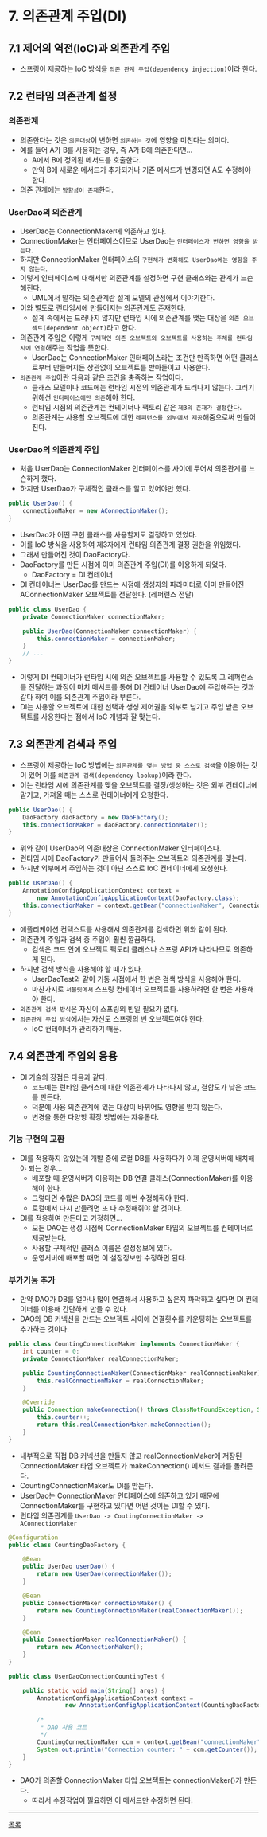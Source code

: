 # 7. 의존관계 주입(DI)

## 7.1 제어의 역전(IoC)과 의존관계 주입

- 스프링이 제공하는 IoC 방식을 `의존 관계 주입(dependency injection)`이라 한다.

## 7.2 런타임 의존관계 설정

### 의존관계

- 의존한다는 것은 `의존대상`이 변하면 `의존하는 것`에 영향을 미친다는 의미다.
- 예를 들어 A가 B를 사용하는 경우, 즉 A가 B에 의존한다면...
    - A에서 B에 정의된 메서드를 호출한다.
    - 만약 B에 새로운 메서드가 추가되거나 기존 메서드가 변경되면 A도 수정해야 한다.
- 의존 관계에는 `방향성이 존재`한다.

### UserDao의 의존관계

- UserDao는 ConnectionMaker에 의존하고 있다.
- ConnectionMaker는 인터페이스이므로 UserDao는 `인터페이스가 변하면 영향을 받는다`.
- 하지만 ConnectionMaker 인터페이스의 `구현체가 변화해도 UserDao에는 영향을 주지 않는다`.
- 이렇게 인터페이스에 대해서만 의존관계를 설정하면 구현 클래스와는 관계가 느슨해진다.
    - UML에서 말하는 의존관계란 설계 모델의 관점에서 이야기한다.
- 이와 별도로 런타임시에 만들어지는 의존관계도 존재한다.
    - 설계 속에서는 드러나지 않지만 런타임 시에 의존관계를 맺는 대상을 `의존 오브젝트(dependent object)`라고 한다.
- 의존관계 주입은 이렇게 `구체적인 의존 오브젝트와 오브젝트를 사용하는 주체를 런타임 시에 연결`해주는 작업을 뜻한다.
    - UserDao는 ConnectionMaker 인터페이스라는 조건만 만족하면 어떤 클래스로부터 만들어지든 상관없이 오브젝트를 받아들이고 사용한다.
- `의존관계 주입`이란 다음과 같은 조건을 충족하는 작업이다.
    - 클래스 모델이나 코드에는 런타임 시점의 의존관계가 드러나지 않는다. 그러기 위해선 `인터페이스에만 의존`해야 한다.
    - 런타임 시점의 의존관계는 컨테이너나 팩토리 같은 `제3의 존재가 결정`한다.
    - 의존관계는 사용할 오브젝트에 대한 `레퍼런스를 외부에서 제공`해줌으로써 만들어진다.

### UserDao의 의존관계 주입

- 처음 UserDao는 ConnectionMaker 인터페이스를 사이에 두어서 의존관계를 느슨하게 했다.
- 하지만 UserDao가 구체적인 클래스를 알고 있어야만 했다.

```java
public UserDao() {
    connectionMaker = new AConnectionMaker();
}
```

- UserDao가 어떤 구현 클래스를 사용할지도 결정하고 있었다.
- 이를 IoC 방식을 사용하여 제3자에게 런타임 의존관계 결정 권한을 위임했다.
- 그래서 만들어진 것이 DaoFactory다.
- DaoFactory를 만든 시점에 이미 의존관계 주입(DI)를 이용하게 되었다.
    - DaoFactory = DI 컨테이너
- DI 컨테이너는 UserDao를 만드는 시점에 생성자의 파라미터로 이미 만들어진 AConnectionMaker 오브젝트를 전달한다. (레퍼런스 전달) 

```java
public class UserDao {
    private ConnectionMaker connectionMaker;

    public UserDao(ConnectionMaker connectionMaker) {
        this.connectionMaker = connectionMaker;
    }
    // ...
}
```

- 이렇게 DI 컨테이너가 런타임 시에 의존 오브젝트를 사용할 수 있도록 그 레퍼런스를 전달하는 과정이 마치 메서드를 통해 DI 컨테이너 UserDao에 주입해주는 것과 같다 하여 이를 의존관계 주입이라 부른다.
- DI는 사용할 오브젝트에 대한 선택과 생성 제어권을 외부로 넘기고 주입 받은 오브젝트를 사용한다는 점에서 IoC 개념과 잘 맞는다.

## 7.3 의존관계 검색과 주입

- 스프링이 제공하는 IoC 방법에는 `의존관계를 맺는 방법 중 스스로 검색`을 이용하는 것이 있어 이를 `의존관계 검색(dependency lookup)`이라 한다.
- 이는 런타임 시에 의존관계를 맺을 오브젝트를 결정/생성하는 것은 외부 컨테이너에 맡기고, 가져올 때는 스스로 컨테이너에게 요청한다.

```java
public UserDao() {
    DaoFactory daoFactory = new DaoFactory();
    this.connectionMaker = daoFactory.connectionMaker();
}
```

- 위와 같이 UserDao의 의존대상은 ConnectionMaker 인터페이스다.
- 런타임 시에 DaoFactory가 만들어서 돌려주는 오브젝트와 의존관계를 맺는다.
- 하지만 외부에서 주입하는 것이 아닌 스스로 IoC 컨테이너에게 요청한다.

```java
public UserDao() {
    AnnotationConfigApplicationContext context =
        new AnnotationConfigApplicationContext(DaoFactory.class);
    this.connectionMaker = context.getBean("connectionMaker", ConnectionMaker.class);
}
```

- 애플리케이션 컨텍스트를 사용해서 의존관계를 검색하면 위와 같이 된다.
- 의존관계 주입과 검색 중 주입이 훨씬 깔끔하다.
    - 검색은 코드 안에 오브젝트 팩토리 클래스나 스프링 API가 나타나므로 의존하게 된다.
- 하지만 검색 방식을 사용해야 할 때가 있따.
    - UserDaoTest와 같이 기동 시점에서 한 번은 검색 방식을 사용해야 한다.
    - 마찬가지로 `서블릿에서` 스프링 컨테이너 오브젝트를 사용하려면 한 번은 사용해야 한다. 
- `의존관계 검색 방식`은 자신이 스프링의 빈일 필요가 없다.
- `의존관계 주입 방식`에서는 자신도 스프링의 빈 오브젝트여야 한다.
    - IoC 컨테이너가 관리하기 때문.


## 7.4 의존관계 주입의 응용

- DI 기술의 장점은 다음과 같다.
    - 코드에는 런타임 클래스에 대한 의존관계가 나타나지 않고, 결합도가 낮은 코드를 만든다.
    - 덕분에 사용 의존관계에 있는 대상이 바뀌어도 영향을 받지 않는다.
    - 변경을 통한 다양항 확장 방법에는 자유롭다.

### 기능 구현의 교환

- DI를 적용하지 않았는데 개발 중에 로컬 DB를 사용하다가 이제 운영서버에 배치해야 되는 경우...
    - 배포할 때 운영서버가 이용하는 DB 연결 클래스(ConnectionMaker)를 이용해야 한다.
    - 그렇다면 수많은 DAO의 코드를 매번 수정해줘야 한다.
    - 로컬에서 다시 만들려면 또 다 수정해줘야 할 것이다.
- DI를 적용하여 만든다고 가정하면...
    - 모든 DAO는 생성 시점에 ConnectionMaker 타입의 오브젝트를 컨테이너로 제공받는다.
    - 사용할 구체적인 클래스 이름은 설정정보에 있다.
    - 운영서버에 배포할 때면 이 설정정보만 수정하면 된다.

### 부가기능 추가

- 만약 DAO가 DB를 얼마나 많이 연결해서 사용하고 싶은지 파악하고 싶다면 DI 컨테이너를 이용해 간단하게 만들 수 있다.
- DAO와 DB 커넥션을 만드는 오브젝트 사이에 연결횟수를 카운팅하는 오브젝트를 추가하는 것이다.

```java
public class CountingConnectionMaker implements ConnectionMaker {
    int counter = 0;
    private ConnectionMaker realConnectionMaker;

    public CountingConnectionMaker(ConnectionMaker realConnectionMaker) {
        this.realConnectionMaker = realConnectionMaker;
    }

    @Override
    public Connection makeConnection() throws ClassNotFoundException, SQLException {
        this.counter++;
        return this.realConnectionMaker.makeConnection();
    }
}
```

- 내부적으로 직접 DB 커넥션을 만들지 않고 realConnectionMaker에 저장된 ConnectionMaker 타입 오브젝트가 makeConnection() 메서드 결과를 돌려준다.
- CountingConnectionMaker도 DI를 받는다.
- UserDao는 ConnectionMaker 인터페이스에 의존하고 있기 때문에 ConnectionMaker를 구현하고 있다면 어떤 것이든 DI할 수 있다.
- 런타임 의존관계를 `UserDao -> CoutingConnectionMaker -> AConnectionMaker`

```java
@Configuration
public class CountingDaoFactory {

    @Bean
    public UserDao userDao() {
        return new UserDao(connectionMaker());
    }

    @Bean
    public ConnectionMaker connectionMaker() {
        return new CountingConnectionMaker(realConnectionMaker());
    }

    @Bean
    public ConnectionMaker realConnectionMaker() {
        return new AConnectionMaker();
    }
}
```

```java
public class UserDaoConnectionCountingTest {

    public static void main(String[] args) {
        AnnotationConfigApplicationContext context =
                new AnnotationConfigApplicationContext(CountingDaoFactory.class);

        /*
         * DAO 사용 코드
         */
        CountingConnectionMaker ccm = context.getBean("connectionMaker", CountingConnectionMaker.class);
        System.out.println("Connection counter: " + ccm.getCounter());
    }
}
```

- DAO가 의존할 ConnectionMaker 타입 오브젝트는 connectionMaker()가 만든다.
    - 따라서 수정작업이 필요하면 이 메서드만 수정하면 된다.

---
[목록](./index.md)
